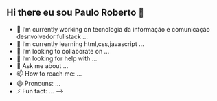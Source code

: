 ## Hi there eu sou Paulo Roberto 👋
 
- 🔭 I’m currently working on tecnologia da informação e 
 comunicação desnvolvedor fullstack ...
- 🌱 I’m currently learning html,css,javascript ...
- 👯 I’m looking to collaborate on ...
- 🤔 I’m looking for help with ...
- 💬 Ask me about ...
- 📫 How to reach me: ...
- 😄 Pronouns: ...
- ⚡ Fun fact: ...
-->
  
